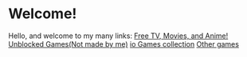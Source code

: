 # Welcome!
Hello, and welcome to my many links:
[Free TV, Movies, and Anime!](https://skooltv.github.io/#/search/movie)
[Unblocked Games(Not made by me)](https://lbannana.github.io/)
[io Games collection](https://sites.google.com/view/iogames/home)
[Other games](https://pixelsuft.github.io/)
